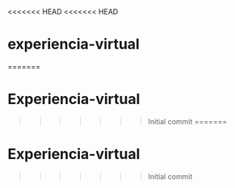 <<<<<<< HEAD
<<<<<<< HEAD
# experiencia-virtual
=======
# Experiencia-virtual
>>>>>>> Initial commit
=======
# Experiencia-virtual
>>>>>>> Initial commit
